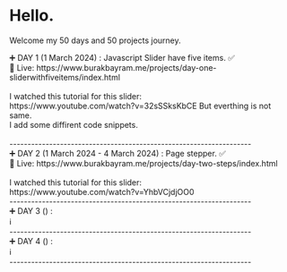 <h1>Hello.</h1> 
<p>Welcome my 50 days and 50 projects journey.</p>

<p>
  ➕ DAY 1 (1 March 2024) : Javascript Slider have five items. ✅ <br>
  🔗 Live: https://www.burakbayram.me/projects/day-one-sliderwithfiveitems/index.html <br> 
  <br>
  I watched this tutorial for this slider: <br>
  https://www.youtube.com/watch?v=32sSSksKbCE But everthing is not same.<br>
  I add some diffirent code snippets. <br><br>
-------------------------------------------------------------------<br>
 ➕ DAY 2 (1 March 2024 - 4 March 2024) : Page stepper. ✅ <br>
  🔗 Live: https://www.burakbayram.me/projects/day-two-steps/index.html <br> 
  <br>
  I watched this tutorial for this slider: <br>
  https://www.youtube.com/watch?v=YhbVCjdjOO0<br>
-------------------------------------------------------------------<br>
➕ DAY 3 () :<br>
  ℹ️<br>
-------------------------------------------------------------------<br>
➕ DAY 4 () :<br>
  ℹ️<br>
-------------------------------------------------------------------<br>

</p>
